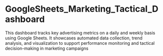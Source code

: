 # GoogleSheets_Marketing_Tactical_Dashboard
This dashboard tracks key advertising metrics on a daily and weekly basis using Google Sheets. It showcases automated data collection, trend analysis, and visualization to support performance monitoring and tactical decision-making in marketing campaigns
